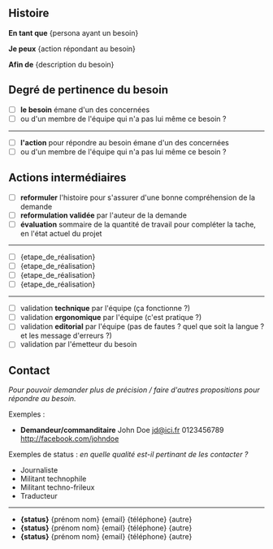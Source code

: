 ## Histoire
**En tant que** {persona ayant un besoin}

**Je peux** {action répondant au besoin}

**Afin de** {description du besoin}

## Degré de pertinence du besoin

- [ ] **le besoin** émane d'un des concernées
- [ ] ou d'un membre de l'équipe qui n'a pas lui même ce besoin ?

---
- [ ] **l'action** pour répondre au besoin émane d'un des concernées
- [ ] ou d'un membre de l'équipe qui n'a pas lui même ce besoin ?

## Actions intermédiaires

- [ ] **reformuler** l'histoire pour s'assurer d'une bonne compréhension de la demande
- [ ] **reformulation validée** par l'auteur de la demande
- [ ] **évaluation** sommaire de la quantité de travail pour compléter la tache, en l'état actuel du projet

---
- [ ] {etape_de_réalisation}
- [ ] {etape_de_réalisation}
- [ ] {etape_de_réalisation}
- [ ] {etape_de_réalisation}

---
- [ ] validation **technique** par l'équipe (ça fonctionne ?)
- [ ] validation **ergonomique** par l'équipe (c'est pratique ?)
- [ ] validation **editorial** par l'équipe (pas de fautes ? quel que soit la langue ? et les message d'erreurs ?)
- [ ] validation par l'émetteur du besoin

## Contact
*Pour pouvoir demander plus de précision / faire d'autres propositions pour répondre au besoin.*

Exemples :
- **Demandeur/commanditaire** John Doe jd@ici.fr 0123456789 http://facebook.com/johndoe

Exemples de status : *en quelle qualité est-il pertinant de les contacter ?*
- Journaliste
- Militant technophile
- Militant techno-frileux
- Traducteur

---
- **{status}** {prénom nom} {email} {téléphone} {autre}
- **{status}** {prénom nom} {email} {téléphone} {autre}
- **{status}** {prénom nom} {email} {téléphone} {autre}
